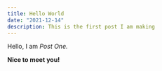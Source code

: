 ```yaml
---
title: Hello World
date: "2021-12-14"
description: This is the first post I am making
---
```


Hello, I am _Post One._

**Nice to meet you!**
